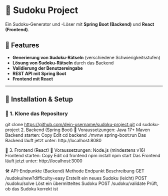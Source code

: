 # 🧩 Sudoku Project

Ein Sudoku-Generator und -Löser mit **Spring Boot (Backend)** und **React (Frontend)**.

## 📌 Features

- **Generierung von Sudoku-Rätseln** (verschiedene Schwierigkeitsstufen)
- **Lösung von Sudoku-Rätseln** durch das Backend
- **Validierung der Benutzereingabe**
- **REST API mit Spring Boot**
- **Frontend mit React**

---

## 🚀 Installation & Setup

### 🔹 1. Klone das Repository
git clone https://github.com/dein-username/sudoku-project.git
cd sudoku-project
 2. Backend (Spring Boot)
📌 Voraussetzungen:
Java 17+
Maven
Backend starten:
Copy
Edit
cd backend
./mvnw spring-boot:run
Das Backend läuft jetzt unter: http://localhost:8080

🔹 3. Frontend (React)
📌 Voraussetzungen:
Node.js (mindestens v16)
Frontend starten:
Copy
Edit
cd frontend
npm install
npm start
Das Frontend läuft jetzt unter: http://localhost:3000

🛠 API-Endpunkte (Backend)
Methode	Endpunkt	Beschreibung
GET	/sudoku/new?difficulty=easy	Erstellt ein neues Sudoku (leicht)
POST	/sudoku/solve	Löst ein übermitteltes Sudoku
POST	/sudoku/validate	Prüft, ob das Sudoku korrekt ist




